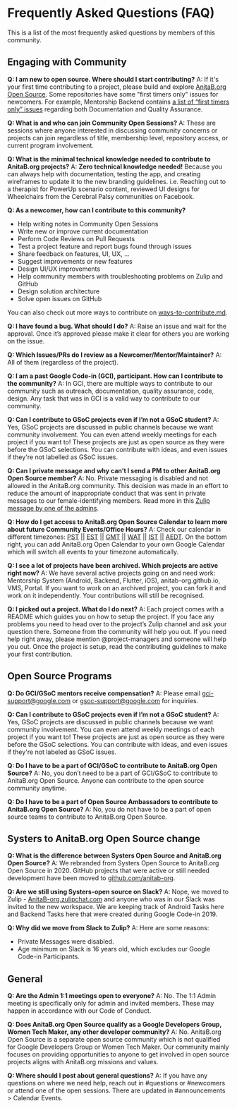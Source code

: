 # Frequently Asked Questions (FAQ)

This is a list of the most frequently asked questions by members of this community.

## Engaging with Community

**Q: I am new to open source. Where should I start contributing?**
A: If it's your first time contributing to a project, please build and explore [AnitaB.org Open Source](https://github.com/anitab-org). Some repositories have some "first timers only" issues for newcomers. For example, Mentorship Backend contains [a list of “first timers only” issues](https://github.com/anitab-org/mentorship-backend/issues?q=is%3Aissue+is%3Aopen+label%3A%22First+Timers+Only%22) regarding both Documentation and Quality Assurance.

**Q: What is and who can join Community Open Sessions?**
A: These are sessions where anyone interested in discussing community concerns or projects can join regardless of title, membership level, repository access, or current program involvement.

**Q: What is the minimal technical knowledge needed to contribute to AnitaB.org projects?**
A: **Zero technical knowledge needed!** Because you can always help with documentation, testing the app, and creating wireframes to update it to the new branding guidelines.
i.e. Reaching out to a therapist for PowerUp scenario content, reviewed UI designs for Wheelchairs from the Cerebral Palsy communities on Facebook.

**Q: As a newcomer, how can I contribute to this community?**
- Help writing notes in Community Open Sessions
- Write new or improve current documentation
- Perform Code Reviews on Pull Requests
- Test a project feature and report bugs found through issues
- Share feedback on features, UI, UX, …
- Suggest improvements or new features
- Design UI/UX improvements
- Help community members with troubleshooting problems on Zulip and GitHub
- Design solution architecture
- Solve open issues on GitHub

You can also check out more ways to contribute on [ways-to-contribute.md](/ways-to-contribute.md).

**Q: I have found a bug. What should I do?**
A: Raise an issue and wait for the approval. Once it’s approved please make it clear for others you are working on the issue.

**Q: Which Issues/PRs do I review as a Newcomer/Mentor/Maintainer?**
A: All of them (regardless of the project).

**Q: I am a past Google Code-in (GCI), participant. How can I contribute to the community?**
A: In GCI, there are multiple ways to contribute to our community such as outreach, documentation, quality assurance, code, design. Any task that was in GCI is a valid way to contribute to our community.

**Q: Can I contribute to GSoC projects even if I’m not a GSoC student?**
A: Yes, GSoC projects are discussed in public channels because we want community involvement. You can even attend weekly meetings for each project if you want to! These projects are just as open source as they were before the GSoC selections. You can contribute with ideas, and even issues if they're not labelled as GSoC issues.

**Q: Can I private message and why can’t I send a PM to other AnitaB.org Open Source member?**
A: No. Private messaging is disabled and not allowed in the AnitaB.org community. This decision was made in an effort to reduce the amount of inappropriate conduct that was sent in private messages to our female-identifying members. Read more in this [Zulip message by one of the admins](https://anitab-org.zulipchat.com/#narrow/stream/213491-announcements/topic/Code.20of.20Conduct/near/193115029).

**Q: How do I get access to AnitaB.org Open Source Calendar to learn more about future Community Events/Office Hours?**
A: Check our calendar in different timezones: [PST](https://calendar.google.com/calendar/embed?src=sh10tv3mtfve62somg9nngp9tg%40group.calendar.google.com&ctz=America/Los_Angeles) || [EST](https://calendar.google.com/calendar/embed?src=sh10tv3mtfve62somg9nngp9tg%40group.calendar.google.com&ctz=America/New_York) || [GMT](https://calendar.google.com/calendar/embed?src=sh10tv3mtfve62somg9nngp9tg%40group.calendar.google.com&ctz=GMT) || [WAT](https://calendar.google.com/calendar/embed?src=sh10tv3mtfve62somg9nngp9tg%40group.calendar.google.com&ctz=Africa/Lagos) || [IST](https://calendar.google.com/calendar/embed?src=sh10tv3mtfve62somg9nngp9tg%40group.calendar.google.com&ctz=Asia/Colombo) || [AEDT](https://calendar.google.com/calendar/embed?src=sh10tv3mtfve62somg9nngp9tg%40group.calendar.google.com&ctz=Australia/Sydney). On the bottom right, you can add AnitaB.org Open Calendar to your own Google Calendar which will switch all events to your timezone automatically.

**Q: I see a lot of projects have been archived. Which projects are active right now?**
A: We have several active projects going on and need work: Mentorship System (Android, Backend, Flutter, iOS),  anitab-org.github.io, VMS, Portal. If you want to work on an archived project, you can fork it and work on it independently. Your contributions will still be recognised. 

**Q: I picked out a project. What do I do next?**
A: Each project comes with a README which guides you on how to setup the project. If you face any problems you need to head over to the project’s Zulip channel and ask your question there. Someone from the community will help you out. If you need help right away, please mention @project-managers and someone will help you out. Once the project is setup, read the contributing guidelines to make your first contribution.

## Open Source Programs

**Q: Do GCI/GSoC mentors receive compensation?**
A: Please email gci-support@google.com or gsoc-support@google.com for inquiries.

**Q: Can I contribute to GSoC projects even if I’m not a GSoC student?**
A: Yes, GSoC projects are discussed in public channels because we want community involvement. You can even attend weekly meetings of each project if you want to! These projects are just as open source as they were before the GSoC selections. You can contribute with ideas, and even issues if they're not labeled as GSoC issues.

**Q: Do I have to be a part of GCI/GSoC to contribute to AnitaB.org Open Source?**
A: No, you don’t need to be a part of GCI/GSoC to contribute to AnitaB.org Open Source. Anyone can contribute to the open source community anytime.

**Q: Do I have to be a part of Open Source Ambassadors to contribute to AnitaB.org Open Source?**
A: No, you do not have to be a part of open source teams to contribute to AnitaB.org Open Source.

## Systers to AnitaB.org Open Source change

**Q: What is the difference between Systers Open Source and AnitaB.org Open Source?**
A: We rebranded from Systers Open Source to AnitaB.org Open Source in 2020. GitHub projects that were active or still needed development have been moved to [github.com/anitab-org](http://github.com/anitab-org). 

**Q: Are we still using Systers-open source on Slack?**
A: Nope, we moved to Zulip - [AnitaB-org.zulipchat.com](https://anitab-org.zulipchat.com/) and anyone who was in our Slack was invited to the new workspace. We are keeping track of Android Tasks here and Backend Tasks here that were created during Google Code-in 2019.

**Q: Why did we move from Slack to Zulip?**
A: Here are some reasons:
- Private Messages were disabled.
- Age minimum on Slack is 16 years old, which excludes our Google Code-in Participants.

## General 

**Q: Are the Admin 1:1 meetings open to everyone?**
A: No. The 1:1 Admin meeting is specifically only for admin and invited members. These may happen in accordance with our Code of Conduct.

**Q: Does AnitaB.org Open Source qualify as a Google Developers Group, Women Tech Maker, any other developer community?**
A: No. AnitaB.org Open Source is a separate open source community which is not qualified for Google Developers Group or Women Tech Maker. Our community mainly focuses on providing opportunities to anyone to get involved in open source projects aligns with AnitaB.org missions and values.

**Q: Where should I post about general questions?**
A: If you have any questions on where we need help, reach out in #questions or #newcomers or attend one of the open sessions. There are updated in #announcements > Calendar Events.
